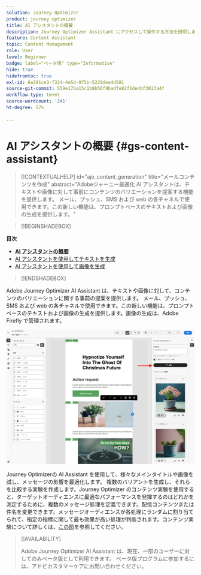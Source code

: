 ```yaml
---
solution: Journey Optimizer
product: journey optimizer
title: AI アシスタントの概要
description: Journey Optimizer Assistant にアクセスして操作する方法を説明します
feature: Content Assistant
topic: Content Management
role: User
level: Beginner
badge: label="ベータ版" type="Informative"
hide: true
hidefromtoc: true
exl-id: 6e291ce3-f324-4e5d-975b-5229dea4d581
source-git-commit: 559e17ba15c1b9b56f9badfe82f1de4bf3013a4f
workflow-type: tm+mt
source-wordcount: '241'
ht-degree: 57%

---
```


# AI アシスタントの概要 {#gs-content-assistant}

>[!CONTEXTUALHELP]
>id="ajo_content_generation"
>title="メールコンテンツを作成"
>abstract="Adobeジャーニー最適化 AI アシスタントは、テキストや画像に対して事前にコンテンツのバリエーションを提案する機能を提供します。 メール、プッシュ、SMS および web の各チャネルで使用できます。この新しい機能は、プロンプトベースのテキストおよび画像の生成を提供します。"

>[!BEGINSHADEBOX]

**目次**

* **[AI アシスタントの概要](gs-generative.md)**
* [AI アシスタントを使用してテキストを生成](generative-content.md)
* [AI アシスタントを使用して画像を生成](generative-image.md)

>[!ENDSHADEBOX]

Adobe Journey Optimizer AI Assistant は、テキストや画像に対して、コンテンツのバリエーションに関する事前の提案を提供します。 メール、プッシュ、SMS および web の各チャネルで使用できます。この新しい機能は、プロンプトベースのテキストおよび画像の生成を提供します。画像の生成は、Adobe Firefly で管理されます。

![](assets/image-gen-ai.png)

Journey Optimizerの AI Assistant を使用して、様々なメインタイトルや画像を試し、メッセージの影響を最適化します。 複数のバリアントを生成し、それらを比較する実験を作成します。Journey Optimizer のコンテンツ実験を使用すると、ターゲットオーディエンスに最適なパフォーマンスを発揮するのはどれかを測定するために、複数のメッセージ処理を定義できます。配信コンテンツまたは件名を変更できます。メッセージオーディエンスが各処理にランダムに割り当てられて、指定の指標に関して最も効果が高い処理が判断されます。コンテンツ実験について詳しくは、[この節](../campaigns/content-experiment.md)を参照してください。

>[!AVAILABILITY]
>
>Adobe Journey Optimizer AI Assistant は、現在、一部のユーザーに対してのみベータ版として利用できます。 ベータ版プログラムに参加するには、アドビカスタマーケアにお問い合わせください。
